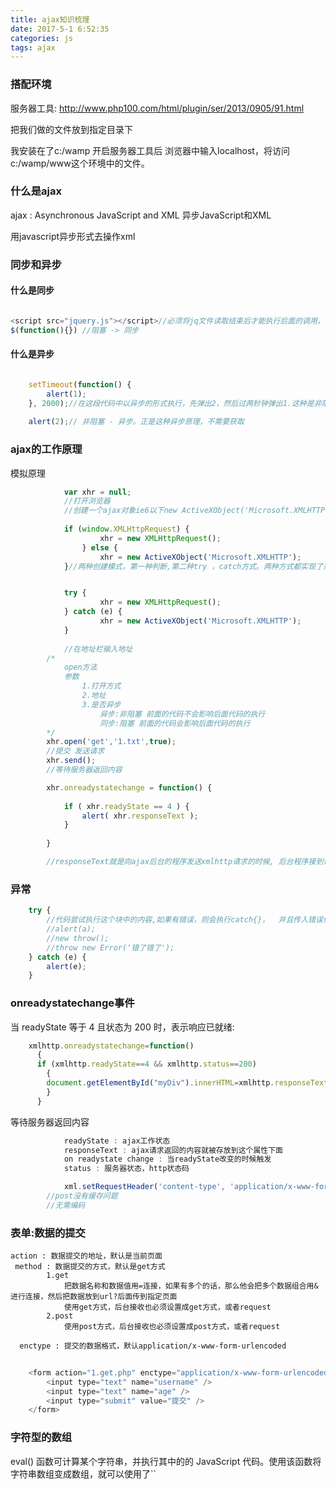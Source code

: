 ```yaml
---
title: ajax知识梳理
date: 2017-5-1 6:52:35
categories: js
tags: ajax
---
```


<div><!--more--></div>



### 搭配环境

服务器工具:
	http://www.php100.com/html/plugin/ser/2013/0905/91.html
    
把我们做的文件放到指定目录下

我安装在了c:/wamp 开启服务器工具后 浏览器中输入localhost，将访问c:/wamp/www这个环境中的文件。

### 什么是ajax

ajax : Asynchronous JavaScript and XML 异步JavaScript和XML

用javascript异步形式去操作xml


### 同步和异步

#### 什么是同步
```javascript

<script src="jquery.js"></script>//必须将jq文件读取结束后才能执行后面的调用，按照从上到下的原则执行
$(function(){})	//阻塞 -> 同步

```
#### 什么是异步
```javascript

	setTimeout(function() {
		alert(1);
	}, 2000);//在这段代码中以异步的形式执行，先弹出2，然后过两秒钟弹出1.这种是非阻塞模式
	
	alert(2);//	非阻塞 - 异步。正是这种异步原理，不需要获取

```

### ajax的工作原理

模拟原理
```javascript
			var xhr = null;
			//打开浏览器
			//创建一个ajax对象ie6以下new ActiveXObject('Microsoft.XMLHTTP')
			
			if (window.XMLHttpRequest) {
					xhr = new XMLHttpRequest();
				} else {
					xhr = new ActiveXObject('Microsoft.XMLHTTP');
			}//两种创建模式，第一种判断,第二种try ，catch方式。两种方式都实现了兼容


			try {
					xhr = new XMLHttpRequest();
			} catch (e) {
					xhr = new ActiveXObject('Microsoft.XMLHTTP');
			}
						
			//在地址栏输入地址
		/*
			open方法
			参数
				1.打开方式
				2.地址
				3.是否异步
					异步:非阻塞 前面的代码不会影响后面代码的执行
					同步:阻塞 前面的代码会影响后面代码的执行
		*/
		xhr.open('get','1.txt',true);
		//提交 发送请求
		xhr.send();
		//等待服务器返回内容

		xhr.onreadystatechange = function() {
			
			if ( xhr.readyState == 4 ) {
				alert( xhr.responseText );
			}
			
		}

		//responseText就是向ajax后台的程序发送xmlhttp请求的时候, 后台程序接到请求会进行处理,处理结束后,可以返回一串数据给前台,这个就是responseText
```

### 异常

```javascript
	try {
		//代码尝试执行这个块中的内容,如果有错误，则会执行catch{}，	并且传入错误信息参数
		//alert(a);
		//new throw();
		//throw new Error('错了错了');
	} catch (e) {
		alert(e);
	}
```

### onreadystatechange事件

当 readyState 等于 4 且状态为 200 时，表示响应已就绪:
```javascript
	xmlhttp.onreadystatechange=function()
	  {
	  if (xmlhttp.readyState==4 && xmlhttp.status==200)
	    {
	    document.getElementById("myDiv").innerHTML=xmlhttp.responseText;
	    }
	  }
```
等待服务器返回内容

```javascript
			readyState : ajax工作状态
			responseText : ajax请求返回的内容就被存放到这个属性下面
			on readystate change : 当readyState改变的时候触发
			status : 服务器状态，http状态码

			xml.setRequestHeader('content-type', 'application/x-www-form-urlencoded');//申明发送的数据类型
		//post没有缓存问题
		//无需编码
```

### 表单:数据的提交

	action : 数据提交的地址，默认是当前页面
     method : 数据提交的方式，默认是get方式
        	1.get
            	把数据名称和数据值用=连接，如果有多个的话，那么他会把多个数据组合用&进行连接，然后把数据放到url?后面传到指定页面
				使用get方式，后台接收也必须设置成get方式，或者request
            2.post
				使用post方式，后台接收也必须设置成post方式，或者request

      enctype : 提交的数据格式，默认application/x-www-form-urlencoded
		
```javascript
	
	<form action="1.get.php" enctype="application/x-www-form-urlencoded">
    	<input type="text" name="username" />
        <input type="text" name="age" />
        <input type="submit" value="提交" />
    </form>


```

### 字符型的数组

eval() 函数可计算某个字符串，并执行其中的的 JavaScript 代码。使用该函数将字符串数组变成数组，就可以使用了``